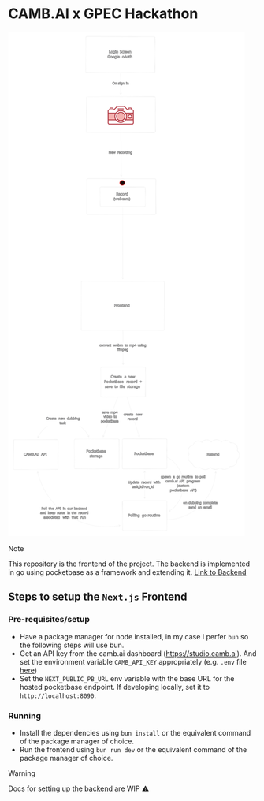 # CAMB.AI x GPEC Hackathon

![System architecture](assets/architecture.svg)

> [!NOTE]
> This repository is the frontend of the project.
> The backend is implemented in go using pocketbase as a framework and extending it. [Link to Backend](https://github.com/Gaurav-Gosain/cambai-gpec-backend)


## Steps to setup the `Next.js` Frontend

### Pre-requisites/setup
- Have a package manager for node installed, in my case I perfer `bun` so the following steps will use bun.
- Get an API key from the camb.ai dashboard (https://studio.camb.ai). And set the environment variable `CAMB_API_KEY` appropriately (e.g. `.env` file [here](.env.example))
- Set the `NEXT_PUBLIC_PB_URL` env variable with the base URL for the hosted pocketbase endpoint. If developing locally, set it to `http://localhost:8090`.

### Running
- Install the dependencies using `bun install` or the equivalent command of the package manager of choice.
- Run the frontend using `bun run dev` or the equivalent command of the package manager of choice.

> [!WARNING]
> Docs for setting up the [backend](https://github.com/Gaurav-Gosain/cambai-gpec-backend) are WIP ⚠️